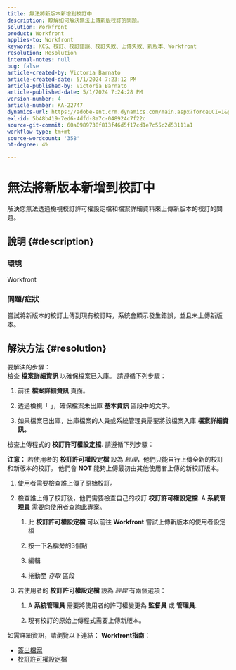 ```yaml
---
title: 無法將新版本新增到校訂中
description: 瞭解如何解決無法上傳新版校訂的問題。
solution: Workfront
product: Workfront
applies-to: Workfront
keywords: KCS、校訂、校訂錯誤、校訂失敗、上傳失敗、新版本、Workfront
resolution: Resolution
internal-notes: null
bug: false
article-created-by: Victoria Barnato
article-created-date: 5/1/2024 7:23:12 PM
article-published-by: Victoria Barnato
article-published-date: 5/1/2024 7:24:28 PM
version-number: 4
article-number: KA-22747
dynamics-url: https://adobe-ent.crm.dynamics.com/main.aspx?forceUCI=1&pagetype=entityrecord&etn=knowledgearticle&id=e55ddd3a-f007-ef11-9f89-000d3a372703
exl-id: 5b48b419-7ed6-4dfd-8a7c-048924c7f22c
source-git-commit: 60a0989738f813f46d5f17cd1e7c55c2d53111a1
workflow-type: tm+mt
source-wordcount: '358'
ht-degree: 4%

---
```


# 無法將新版本新增到校訂中


解決您無法透過檢視校訂許可權設定檔和檔案詳細資料來上傳新版本的校訂的問題。

## 說明 {#description}


### <b>環境</b>

Workfront



### <b>問題/症狀</b>

嘗試將新版本的校訂上傳到現有校訂時，系統會顯示發生錯誤，並且未上傳新版本。


## 解決方法 {#resolution}

要解決的步驟：<br>
檢查 <b>檔案詳細資訊</b> 以確保檔案已入庫。 請遵循下列步驟：

1. 前往 <b>檔案詳細資訊</b> 頁面。


2. 透過檢視「 」，確保檔案未出庫 <b>基本資訊</b> 區段中的文字。


3. 如果檔案已出庫，出庫檔案的人員或系統管理員需要將該檔案入庫 <b>檔案詳細資訊。</b>




檢查上傳程式的 <b>校訂許可權設定檔</b>. 請遵循下列步驟：

<b>注意：</b> 若使用者的 <b>校訂許可權設定檔</b> 設為 *經理*，他們只能自行上傳全新的校訂和新版本的校訂。 他們會 <b>NOT</b> 能夠上傳最初由其他使用者上傳的新校訂版本。

1. 使用者需要檢查誰上傳了原始校訂。


2. 檢查誰上傳了校訂後，他們需要檢查自己的校訂 <b>校訂許可權設定檔</b>. A <b>系統管理員</b> 需要向使用者查詢此專案。

   1. 此 <b>校訂許可權設定檔</b> 可以前往 <b>Workfront</b> 嘗試上傳新版本的使用者設定檔


   2. 按一下名稱旁的3個點


   3. 編輯


   4. 捲動至 *存取* 區段


3. 若使用者的 <b>校訂許可權設定檔</b> 設為 *經理* 有兩個選項：

   1. A <b>系統管理員</b> 需要將使用者的許可權變更為 <b>監督員</b> 或 <b>管理員</b>.


   2. 現有校訂的原始上傳程式需要上傳新版本。




如需詳細資訊，請瀏覽以下連結： <b>Workfront指南</b>：

- [簽出檔案](https://experienceleague.adobe.com/docs/workfront/using/documents/manage-documents/check-out-documents.html)
- [校訂許可權設定檔](https://experienceleague.adobe.com/docs/workfront/using/review-and-approve-work/proofing/proofing-overview/permission-profiles.html)

